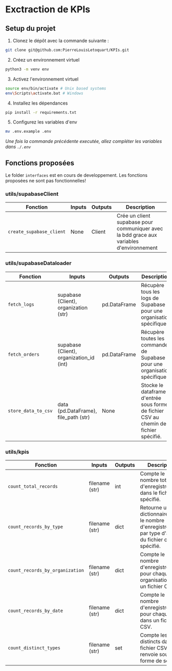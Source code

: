 # Exctraction de KPIs

## Setup du projet

1. Clonez le dépôt avec la commande suivante :

```sh
git clone git@github.com:PierreLouisLetoquart/KPIs.git
```

2. Créez un environnement virtuel

```sh
python3 -m venv env
```

3. Activez l'environnement virtuel

```sh
source env/bin/activate # Unix based systems
env\Scripts\activate.bat # Windows
```

4. Installez les dépendances

```sh
pip install -r requirements.txt
```

5. Configurez les variables d'env

```sh
mv .env.example .env
```

*Une fois la commande précédente executée, allez compléter les variables dans `./.env`*

## Fonctions proposées

Le folder `interfaces` est en cours de developpement. Les fonctions proposées ne sont pas fonctionnelles!

### utils/supabaseClient

| Fonction | Inputs | Outputs | Description |
| --- | --- | --- | --- |
| `create_supabase_client` | None | Client | Crée un client supabase pour communiquer avec la bdd grace aux variables d'environnement |

### utils/supabaseDataloader

| Fonction | Inputs | Outputs | Description |
| --- | --- | --- | --- |
| `fetch_logs` | supabase (Client), organization (str) | pd.DataFrame | Récupère tous les logs de Supabase pour une organisation spécifique. |
| `fetch_orders` | supabase (Client), organization_id (int) | pd.DataFrame | Récupère toutes les commandes de Supabase pour une organisation spécifique. |
| `store_data_to_csv` | data (pd.DataFrame), file_path (str) | None | Stocke le dataframe d'entrée sous forme de fichier CSV au chemin de fichier spécifié. |

### utils/kpis

| Fonction                      | Inputs            | Outputs                                | Description                                                                                                |
| -----------------------------|------------------|----------------------------------------| -----------------------------------------------------------------------------------------------------------|
| `count_total_records`           | filename (str)    | int                                    | Compte le nombre total d'enregistrements dans le fichier spécifié.                                         |
| `count_records_by_type`         | filename (str)    | dict                                   | Retourne un dictionnaire avec le nombre d'enregistrements par type d'action du fichier csv spécifié.      |
| `count_records_by_organization` | filename (str)    | dict                                   | Compte le nombre d'enregistrements pour chaque organisation dans un fichier CSV.                           |
| `count_records_by_date`         | filename (str)    | dict                                   | Compte le nombre d'enregistrements pour chaque date dans un fichier CSV.                                   |
| `count_distinct_types`          | filename (str)    | set                                    | Compte les types distincts dans un fichier CSV et les renvoie sous forme de set.                            |
